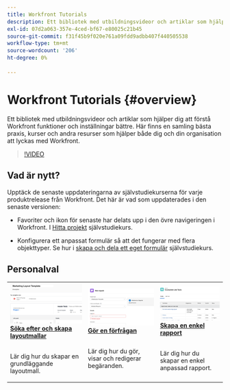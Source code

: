 ```yaml
---
title: Workfront Tutorials
description: Ett bibliotek med utbildningsvideor och artiklar som hjälper dig att förstå Workfront funktioner och inställningar bättre.  Här finns en samling bästa praxis, kurser och andra resurser som hjälper både dig och din organisation att lyckas med Workfront.
exl-id: 07d2a063-357e-4ced-bf67-e80025c21b45
source-git-commit: f31f45b9f020e761a09fdd9adbb407f440505538
workflow-type: tm+mt
source-wordcount: '206'
ht-degree: 0%

---
```


# Workfront Tutorials {#overview}

Ett bibliotek med utbildningsvideor och artiklar som hjälper dig att förstå Workfront funktioner och inställningar bättre.  Här finns en samling bästa praxis, kurser och andra resurser som hjälper både dig och din organisation att lyckas med Workfront.

>[!VIDEO](https://video.tv.adobe.com/v/335063/?quality=12)

<!-- 

This is the landing page of the user guide. It should be the first list item in the TOC.md file. 
See other user landing pages to get ideas. 

-->

<div id="whats-new-section">

## Vad är nytt?

Upptäck de senaste uppdateringarna av självstudiekurserna för varje produktrelease från Workfront. Det här är vad som uppdaterades i den senaste versionen:

* Favoriter och ikon för senaste har delats upp i den övre navigeringen i Workfront. I <a href="/help/manage-work/projects/find-projects.md">Hitta projekt</a> självstudiekurs.

* Konfigurera ett anpassat formulär så att det fungerar med flera objekttyper. Se hur i <a href="/help/custom-data/custom-forms/custom-forms-creating-and-sharing-a-custom-form.md">skapa och dela ett eget formulär</a> självstudiekurs.

</div>

<div id="recs-overview-body-1"></div>
<div id="recs-overview-body-2"></div>
<div id="recs-overview-body-3"></div>
<div id="recs-overview-body-4"></div>
<div id="recs-overview-body-5"></div>
<div id="recs-overview-body-6"></div>

<div id="staff-picks-section">

## Personalval

<table>
  <tr>
   <td>
      <a href="/help/administration-and-setup/layout-templates/find-layout-templates.md">
      <img alt="Söka efter och skapa layoutmallar" src="./assets/ltemp_01.png"/>
      </a>
      <div>
         <a href="/help/administration-and-setup/layout-templates/find-layout-templates.md"><strong>Söka efter och skapa layoutmallar</strong></a>
<!----         <br/><em>foo</em> --->
      </div>
      <p>
        <br/>
         Lär dig hur du skapar en grundläggande layoutmall.
      </p>
    </td>
   <td>
      <a href="/help/manage-work/issues-requests/make-a-request.md">
      <img alt="Gör en förfrågan" src="./assets/nrequest_01.png"/>
      </a>
      <div>
         <a href="/help/manage-work/issues-requests/make-a-request.md"><strong>Gör en förfrågan</strong></a>
<!----         <br/><em>foo</em> --->
      </div>
      <p>
      <br/>
         Lär dig hur du gör, visar och redigerar begäranden.
      </p>

<td>
      <a href="/help/reporting/basic-reporting/create-a-simple-report.md">
      <img alt="Skapa en enkel rapport" src="./assets/sreport_01.png"/>
      </a>
      <div>
         <a href="/help/reporting/basic-reporting/create-a-simple-report.md"><strong>Skapa en enkel rapport</strong></a>
<!----         <br/><em>foo</em> --->
      </div>
      <p>
        <br/>
         Lär dig hur du skapar en enkel anpassad rapport.
      </p>
    </td>
  </tr>
</table>

</div>